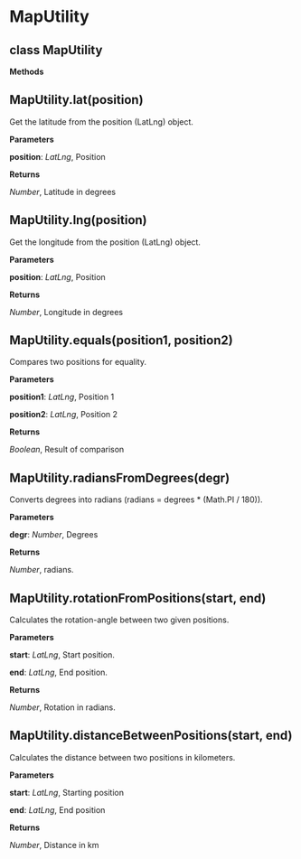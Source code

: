 MapUtility
==========
class MapUtility
----------------
**Methods**

MapUtility.lat(position)
------------------------
Get the latitude from the position (LatLng) object.



**Parameters**

**position**:  *LatLng*,  Position

**Returns**

*Number*,  Latitude in degrees

MapUtility.lng(position)
------------------------
Get the longitude from the position (LatLng) object.



**Parameters**

**position**:  *LatLng*,  Position

**Returns**

*Number*,  Longitude in degrees

MapUtility.equals(position1, position2)
---------------------------------------
Compares two positions for equality.



**Parameters**

**position1**:  *LatLng*,  Position 1

**position2**:  *LatLng*,  Position 2

**Returns**

*Boolean*,  Result of comparison

MapUtility.radiansFromDegrees(degr)
-----------------------------------
Converts degrees into radians (radians = degrees * (Math.PI / 180)).



**Parameters**

**degr**:  *Number*,  Degrees

**Returns**

*Number*,  radians.

MapUtility.rotationFromPositions(start, end)
--------------------------------------------
Calculates the rotation-angle between two given positions.



**Parameters**

**start**:  *LatLng*,  Start position.

**end**:  *LatLng*,  End position.

**Returns**

*Number*,  Rotation in radians.

MapUtility.distanceBetweenPositions(start, end)
-----------------------------------------------
Calculates the distance between two positions in kilometers.



**Parameters**

**start**:  *LatLng*,  Starting position

**end**:  *LatLng*,  End position

**Returns**

*Number*,  Distance in km

